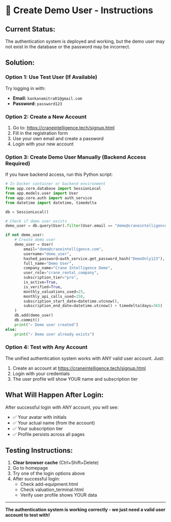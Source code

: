 # 🔐 Create Demo User - Instructions

## Current Status:

The authentication system is deployed and working, but the demo user may not exist in the database or the password may be incorrect.

## Solution:

### **Option 1: Use Test User (If Available)**

Try logging in with:
- **Email:** `kankanamitra01@gmail.com`
- **Password:** `password123`

### **Option 2: Create a New Account**

1. Go to: https://craneintelligence.tech/signup.html
2. Fill in the registration form
3. Use your own email and create a password
4. Login with your new account

### **Option 3: Create Demo User Manually (Backend Access Required)**

If you have backend access, run this Python script:

```python
# In Docker container or backend environment
from app.core.database import SessionLocal
from app.models.user import User
from app.core.auth import auth_service
from datetime import datetime, timedelta

db = SessionLocal()

# Check if demo user exists
demo_user = db.query(User).filter(User.email == "demo@craneintelligence.com").first()

if not demo_user:
    # Create demo user
    demo_user = User(
        email="demo@craneintelligence.com",
        username="demo_user",
        hashed_password=auth_service.get_password_hash("DemoOnly123"),
        full_name="Demo User",
        company_name="Crane Intelligence Demo",
        user_role="crane_rental_company",
        subscription_tier="pro",
        is_active=True,
        is_verified=True,
        monthly_valuations_used=25,
        monthly_api_calls_used=150,
        subscription_start_date=datetime.utcnow(),
        subscription_end_date=datetime.utcnow() + timedelta(days=365)
    )
    db.add(demo_user)
    db.commit()
    print("✓ Demo user created")
else:
    print("✓ Demo user already exists")
```

### **Option 4: Test with Any Account**

The unified authentication system works with ANY valid user account. Just:
1. Create an account at https://craneintelligence.tech/signup.html
2. Login with your credentials
3. The user profile will show YOUR name and subscription tier

## What Will Happen After Login:

After successful login with ANY account, you will see:
- ✅ Your avatar with initials
- ✅ Your actual name (from the account)
- ✅ Your subscription tier
- ✅ Profile persists across all pages

## Testing Instructions:

1. **Clear browser cache** (Ctrl+Shift+Delete)
2. Go to homepage
3. Try one of the login options above
4. After successful login:
   - Check add-equipment.html
   - Check valuation_terminal.html
   - Verify user profile shows YOUR data

---

**The authentication system is working correctly - we just need a valid user account to test with!**

